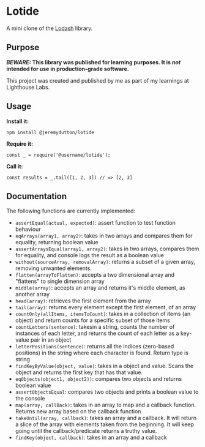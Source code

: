 # Lotide

A mini clone of the [Lodash](https://lodash.com) library.

## Purpose

**_BEWARE:_ This library was published for learning purposes. It is _not_ intended for use in production-grade software.**

This project was created and published by me as part of my learnings at Lighthouse Labs. 

## Usage

**Install it:**

`npm install @jeremydutton/lotide`

**Require it:**

`const _ = require('@username/lotide');`

**Call it:**

`const results = _.tail([1, 2, 3]) // => [2, 3]`

## Documentation

The following functions are currently implemented:

* `assertEqual(actual, expected)`: assert function to test function behaviour
* `eqArrays(array1, array2)`: takes in two arrays and compares them for equality, returning boolean value
* `assertArraysEqual(array1, array2)`: takes in two arrays, compares them for equality, and console logs the result as a boolean value
* `without(sourceArray, removalArray)`: returns a subset of a given array, removing unwanted elements.
* `flatten(arrayToFlatten)`: accepts a two dimensional array and "flattens" to single dimension array
* `middle(array)`: accepts an array and returns it's middle element, as another array
* `head(array)`: retrieves the first element from the array
* `tail(array)`: returns every element except the first element, of an array
* `countOnly(allItems, itemsToCount)`: takes in a collection of items (an object) and return counts for a specific subset of those items
* `countLetters(sentence)`: takesin a string, counts the number of instances of each letter, and returns the count of each letter as a key-value pair in an object
* `letterPositions(sentence)`: returns all the indices (zero-based positions) in the string where each character is found. Return type is string
* `findKeyByValue(object, value)`: takes in a object and value. Scans the object and returns the first key that has that value. 
* `eqObjects(object1, object2))`: compares two objects and returns boolean value
* `assertObjectsEqual`: compares two objects and prints a boolean value to the console
* `map(array, callBack)`: takes in an array to map and a callback function. Returns new array based on the callback function
* `takeUntil(array, callback)`: takes an array and a callback. It will return a slice of the array with elements taken from the beginning. It will keep going until the callback/predicate returns a truthy value.
* `findKey(object, callback)`: takes in an array and a callback

